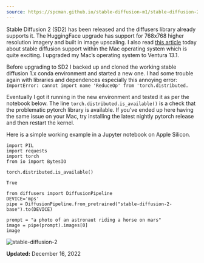 ```yaml
---
source: https://spcman.github.io/stable-diffusion-m1/stable-diffusion-2-jupyter-apple-mac-silicon/
---
```

Stable Diffusion 2 (SD2) has been released and the diffusers library already supports it. The HuggingFace upgrade has support for 768x768 higher resolution imagery and built in image upscaling. I also read [this article](https://appleinsider.com/articles/22/12/01/new-betas-have-apple-silicon-optimizations-for-stable-diffusion-ai-art-generator) today about stable diffusion support within the Mac operating system which is quite exciting. I upgraded my Mac’s operating system to Ventura 13.1.

Before upgrading to SD2 I backed up and cloned the working stable diffusion 1.x conda environment and started a new one. I had some trouble again with libraries and dependences especially this annoying error: `ImportError: cannot import name 'ReduceOp' from 'torch.distributed.`

Eventually I got it running in the new environment and tested it as per the notebook below. The line `torch.distributed.is_available()` is a check that the problematic pytorch library is available. If you’ve ended up here having the same issue on your Mac, try installing the latest nightly pytorch release and then restart the kernel.

Here is a simple working example in a Jupyter notebook on Apple Silicon.

```
import PIL
import requests
import torch
from io import BytesIO
```

```
torch.distributed.is_available()
```

```
True
```

```
from diffusers import DiffusionPipeline
DEVICE='mps'
pipe = DiffusionPipeline.from_pretrained("stable-diffusion-2-base").to(DEVICE)
```

```
prompt = "a photo of an astronaut riding a horse on mars"
image = pipe(prompt).images[0]
image
```

![stable-diffusion-2](https://spcman.github.io/stable-diffusion-m1/images/005/output_4_0.png)

**Updated:** December 16, 2022